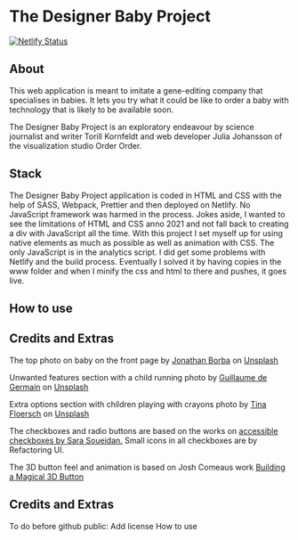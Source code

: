 # The Designer Baby Project

[![Netlify Status](https://api.netlify.com/api/v1/badges/1e134363-46d7-433c-9341-2db0e630eb1f/deploy-status)](https://app.netlify.com/sites/cranky-mccarthy-037251/deploys)

## About

This web application is meant to imitate a gene-editing company that
specialises in babies. It lets you try what it could be like to order a baby
with technology that is likely to be available soon.

The Designer Baby Project is an exploratory endeavour by science journalist and
writer Torill Kornfeldt and web developer Julia Johansson of the visualization
studio Order Order.

## Stack

The Designer Baby Project application is coded in HTML and CSS with the
help of SASS, Webpack, Prettier and then deployed on Netlify. No JavaScript
framework was harmed in the process. Jokes aside, I wanted to see the
limitations of HTML and CSS anno 2021 and not fall back to creating a div with
JavaScript all the time. With this project I set myself up for using native
elements as much as possible as well as animation with CSS. The only JavaScript
is in the analytics script. I did get some problems with Netlify and the build
process. Eventually I solved it by having copies in the www folder and when I
minify the css and html to there and pushes, it goes live.

## How to use

## Credits and Extras

The top photo on baby on the front page by [Jonathan
Borba](https://unsplash.com/@jonathanborba) on
[Unsplash](https://unsplash.com/photos/V3huxxhsztI)

Unwanted features section with a child running photo by [Guillaume de
Germain](https://unsplash.com/@guillaumedegermain) on
[Unsplash](https://unsplash.com/photos/8pfI-L-acL4)

Extra options section with children playing with crayons photo by [Tina
Floersch](https://unsplash.com/@tfloersch) on
[Unsplash](https://unsplash.com/photos/8pfI-L-acL4)

The checkboxes and radio buttons are based on the works on
[accessible checkboxes by Sara Soueidan.](https://www.sarasoueidan.com/blog/inclusively-hiding-and-styling-checkboxes-and-radio-buttons/)
Small icons in all checkboxes are by Refactoring UI.

The 3D button feel and animation is based on Josh Comeaus work
[Building a Magical 3D Button](https://www.joshwcomeau.com/animation/3d-button/)

## Credits and Extras

To do before github public: Add license
How to use
